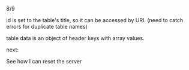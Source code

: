 8/9

id is set to the table's title, so it can be accessed by URI.
(need to catch errors for duplicate table names)

table data is an object of header keys with array values.

next: 

See how I can reset the server